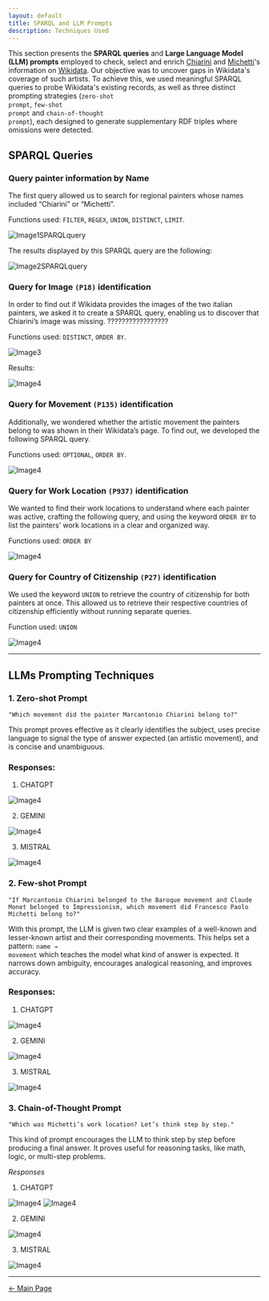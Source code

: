 ```yaml
---
layout: default
title: SPARQL and LLM Prompts 
description: Techniques Used
---
```

This section presents the **SPARQL queries** and **Large Language Model (LLM) prompts** employed to check, select and enrich <a href="https://www.treccani.it/enciclopedia/marc-antonio-chiarini_%28Dizionario-Biografico%29/" target="_blank">Chiarini</a> and <a href="https://www.treccani.it/enciclopedia/francesco-paolo-michetti_%28Dizionario-Biografico%29/" target="_blank">Michetti</a>'s information on <a href="https://www.wikidata.org/wiki/Wikidata:Main_Page" target="_blank">Wikidata</a>. Our objective was to uncover gaps in Wikidata's coverage of such artists. To achieve this, we used meaningful SPARQL queries to probe Wikidata's existing records, as well as three distinct prompting strategies (<code class="language-plaintext highlighter-rouge">zero-shot prompt</code>, <code class="language-plaintext highlighter-rouge">few-shot prompt</code> and <code class="language-plaintext highlighter-rouge">chain-of-thought prompt</code>), each designed to generate supplementary RDF triples where omissions were detected.

## SPARQL Queries

### Query painter information by Name

The first query allowed us to search for regional painters whose names included “Chiarini” or “Michetti”.
   
Functions used: <code class="language-plaintext highlighter-rouge">FILTER</code>, <code class="language-plaintext highlighter-rouge">REGEX</code>, <code class="language-plaintext highlighter-rouge">UNION</code>, <code class="language-plaintext highlighter-rouge">DISTINCT</code>, <code class="language-plaintext highlighter-rouge">LIMIT</code>.

![Image1SPARQLquery](/abremipainters/assets/images/Immagine1.jpg)

The results displayed by this SPARQL query are the following:

![Image2SPARQLquery](/abremipainters/assets/images/Immagine2.jpg)

### Query for Image <code class="language-plaintext highlighter-rouge">(P18)</code> identification

In order to find out if Wikidata provides the images of the two italian painters, we asked it to create a SPARQL query, enabling us to discover that Chiarini’s image was missing. ?????????????????

Functions used: <code class="language-plaintext highlighter-rouge">DISTINCT</code>, <code class="language-plaintext highlighter-rouge">ORDER BY</code>.

![Image3](/abremipainters/assets/images/Immagine3.jpg)

Results: 

![Image4](/abremipainters/assets/images/Immagine4.jpg)

### Query for Movement <code class="language-plaintext highlighter-rouge">(P135)</code> identification

Additionally, we wondered whether the artistic movement the painters belong to was shown in their Wikidata’s page. To find out, we developed the following SPARQL query.

Functions used: <code class="language-plaintext highlighter-rouge">OPTIONAL</code>, <code class="language-plaintext highlighter-rouge">ORDER BY</code>.

![Image4](/abremipainters/assets/images/Immagine5.jpg)

### Query for Work Location <code class="language-plaintext highlighter-rouge">(P937)</code> identification

We wanted to find their work locations to understand where each painter was active, crafting the following query, and using the keyword <code class="language-plaintext highlighter-rouge">ORDER BY</code> to list the painters’ work locations in a clear and organized way.

Functions used: <code class="language-plaintext highlighter-rouge">ORDER BY</code>

![Image4](/abremipainters/assets/images/Immagine6.jpg)

### Query for Country of Citizenship <code class="language-plaintext highlighter-rouge">(P27)</code> identification

We used the keyword <code class="language-plaintext highlighter-rouge">UNION</code> to retrieve the country of citizenship for both painters at once. This allowed us to retrieve their respective countries of citizenship efficiently without running separate queries.

Function used: <code class="language-plaintext highlighter-rouge">UNION</code>

![Image4](/abremipainters/assets/images/Immagine7.jpg)

***

## LLMs Prompting Techniques

### 1. Zero-shot Prompt
  
<pre><code>"Which movement did the painter Marcantonio Chiarini belong to?"</code></pre>
This prompt proves effective as it clearly identifies the subject, uses precise language to signal the type of answer expected (an artistic movement), and is concise and unambiguous.

### Responses:

1. CHATGPT

![Image4](/abremipainters/assets/images/Immagine8.jpg)

2. GEMINI

![Image4](/abremipainters/assets/images/Immagine9.jpg)

3. MISTRAL

![Image4](/abremipainters/assets/images/Immagine10.jpg)

### 2. Few-shot Prompt

<pre><code>"If Marcantonio Chiarini belonged to the Baroque movement and Claude Monet belonged to Impressionism, which movement did Francesco Paolo Michetti belong to?"</code></pre>
With this prompt, the LLM is given two clear examples of a well-known and lesser-known artist and their corresponding movements. This helps set a pattern: <code class="language-plaintext highlighter-rouge">name → movement</code> which teaches the model what kind of answer is expected. It narrows down ambiguity, encourages analogical reasoning, and improves accuracy.

### Responses:

1. CHATGPT

![Image4](/abremipainters/assets/images/Immagine11.jpg)

2. GEMINI

![Image4](/abremipainters/assets/images/Immagine12.jpg)

3. MISTRAL

![Image4](/abremipainters/assets/images/Immagine13.jpg)

### 3. Chain-of-Thought Prompt

<pre><code>"Which was Michetti’s work location? Let’s think step by step."</code></pre>

This kind of prompt encourages the LLM to think step by step before producing a final answer. It proves useful for reasoning tasks, like math, logic, or multi-step problems.

*Responses*

1. CHATGPT

![Image4](/abremipainters/assets/images/Immagine14.jpg)
![Image4](/abremipainters/assets/images/Immagine15.jpg)

2. GEMINI

![Image4](/abremipainters/assets/images/Immagine16.jpg)

3. MISTRAL

![Image4](/abremipainters/assets/images/Immagine17.jpg)

***

[← Main Page](./)
